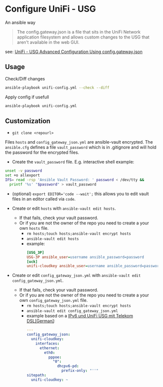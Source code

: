 # Configure UniFi - USG

An ansible way

> The config.gateway.json is a file that sits in the UniFi Network application filesystem and allows custom changes to the USG that aren't available in the web GUI. 

see: [UniFi - USG Advanced Configuration Using config.gateway.json](https://help.ui.com/hc/en-us/articles/215458888-UniFi-USG-Advanced-Configuration-Using-config-gateway-json)


## Usage

Check/Diff changes
```bash
ansible-playbook unifi-config.yml --check --diff
```

Apply config if usefull
```bash
ansible-playbook unifi-config.yml
```


## Customization

* `git clone <repourl>`

Files `hosts` and `config_gateway_json.yml` are ansible-vault encrypted.
The `ansible.cfg` defines a file `vault_password` which is in .gitignore and will hold the password for the encrypted files.

* Create the `vault_password` file. E.g. interactive shell example:

```bash
unset -v password
set +o allexport
IFS= read -rsp 'Ansible Vault Password: ' password < /dev/tty &&
  printf '%s' "$password" > vault_password
```

* (optional) `export EDITOR='code --wait';` this allows you to edit vault files in an editor called via `code`.

* Create or edit `hosts` with `ansible-vault edit hosts`.
  * If that fails, check your vault password.
  * Or if you are not the owner of the repo you need to create a your own `hosts` file.
    * `rm hosts;touch hosts;ansible-vault encrypt hosts`
    * `ansible-vault edit hosts`
    * example:
      ```ini
      [USG_3P]
      USG-3P ansible_user=username ansible_password=password
      [uck]
      unifi-cloudkey ansible_user=username ansible_password=password
      ```

* Create or edit `config_gateway_json.yml` with `ansible-vault edit config_gateway_json.yml`.
  * If that fails, check your vault password.
  * Or if you are not the owner of the repo you need to create a your own `config_gateway_json.yml` file.
    * `rm hosts;touch hosts;ansible-vault encrypt hosts`
    * `ansible-vault edit config_gateway_json.yml`
    * example based on a [IPv6 und UniFi USG mit Telekom DSL[German]](https://www.bjoerns-techblog.de/2018/02/ipv6-und-unifi-usg/):
      ```yaml
      ---
      config_gateway_json:
        unifi-cloudkey:
          interfaces:
            ethernet:
              eth0:
                pppoe:
                  "0":
                    dhcpv6-pd:
                      prefix-only: "''"
      sitepath:
        unifi-cloudkey: ~
      ```


